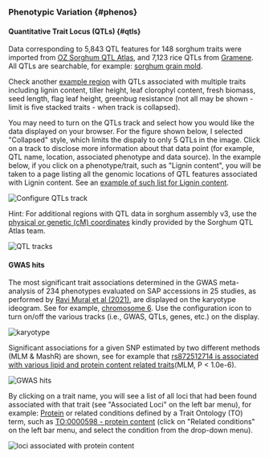 ### Phenotypic Variation {#phenos}

#### Quantitative Trait Locus (QTLs) {#qtls}
 
Data corresponding to 5,843 QTL features for 148 sorghum traits were imported from [OZ Sorghum QTL Atlas](https://aussorgm.org.au/sorghum-qtl-atlas/), and 7,123 rice QTLs from [Gramene](https://www.gramene.org/). All QTLs are searchable, for example: [sorghum grain mold](https://sorghumbase.org/genes?filters=%7B%22status%22:%22init%22,%22operation%22:%22AND%22,%22negate%22:false,%22marked%22:false,%22leftIdx%22:0,%22rightIdx%22:3,%22children%22:%5B%7B%22fq_field%22:%22QTL_TO__ancestors%22,%22fq_value%22:%2220008%22,%22name%22:%22sorghum%20grain%20mold%22,%22category%22:%22QTLs%22,%22leftIdx%22:1,%22rightIdx%22:2,%22negate%22:false,%22showMenu%22:false,%22marked%22:true%7D%5D,%22showMarked%22:true,%22showMenu%22:false,%22moveCopyMode%22:%22%22,%22searchOffset%22:0,%22rows%22:20%7D&genomes=).

Check another [example region](https://ensembl.sorghumbase.org/Sorghum_bicolor/Location/View?db=core;g=SORBI_3006G095600;r=7:61190510-61277060;sv=nsv856002;svf=54084;t=OQU81659;vdb=variation) with QTLs associated with multiple traits including lignin content, tiller height, leaf clorophyl content, fresh biomass, seed length, flag leaf height, greenbug resistance (not all may be shown - limit is five stacked traits - when track is collapsed).

You may need to turn on the QTLs track and select how you would like the data displayed on your browser. For the figure shown below, I selected "Collapsed" style, which limits the dispaly to only 5 QTLs in the image. Click on a track to disclose more information about that data point (for example, QTL name, location, associated phenotype and data source). In the example below, if you click on a phenotype/trait, such as "Lignin content", you will be taken to a page listing all the genomic locations of QTL features associated with Lignin content. See an [example of such list for Lignin content](https://ensembl.sorghumbase.org/Sorghum_bicolor/Phenotype/Locations?ph=97).

![Configure QTLs track](qtls_configure.png)

Hint: For additional regions with QTL data in sorghum assembly v3, use the [physical or genetic (cM) coordinates](http://aussorgm.org.au/dev/wp-content/uploads/2018/08/Consensus-Map_cM-and-bp-coordinates.xlsx) kindly provided by the Sorghum QTL Atlas team.

![QTL tracks](images/qtl_tracks.png)

#### GWAS hits

The most significant trait associations determined in the GWAS meta-analysis of 234 phenotypes evaluated on SAP accessions in 25 studies, as performed by [Ravi Mural et al (2021)](https://www.sorghumbase.org/post/inadvertent-introgression-pleiotropy-and-the-sorghum-genome), are displayed on the karyotype ideogram. See for example, [chromosome 6](https://ensembl.sorghumbase.org/Sorghum_bicolor/Location/Chromosome?r=6:57678033-61277060). Use the configuration icon to turn on/off the various tracks (i.e., GWAS, QTLs, genes, etc.) on the display.

![karyotype](images/karyotype_chr6.png)

Significant associations for a given SNP estimated by two different methods (MLM & MashR) are shown, see for example that [rs872512714 is associated with various lipid and protein content related traits](https://ensembl.sorghumbase.org/Sorghum_bicolor/Variation/Phenotype?db=core;r=2:57664706-57664706;source=EVA;v=rs872512714;vdb=variation;vf=32471764)(MLM, P < 1.0e-6).

![GWAS hits](images/rsid_phenos.png)

By clicking on a trait name, you will see a list of all loci that had been found associated with that trait (see "Associated Loci" on the left bar menu), for example: [Protein](https://ensembl.sorghumbase.org/Sorghum_bicolor/Phenotype/Locations?db=core;name=Protein;ph=319;r=2:57664706-57664706;v=rs872512714;vdb=variation;vf=32471764) or related conditions defined by a Trait Ontology (TO) term, such as [TO:0000598 - protein content](https://ensembl.sorghumbase.org/Sorghum_bicolor/Phenotype/RelatedConditions?r=2%3A57664706-57664706&db=core&vf=32471764&ph=319&vdb=variation&v=rs872512714&oa=TO%3A0000598) (click on "Related conditions" on the left bar menu, and select the condition from the drop-down menu).


![loci associated with protein content](images/protein_gwas.png)



